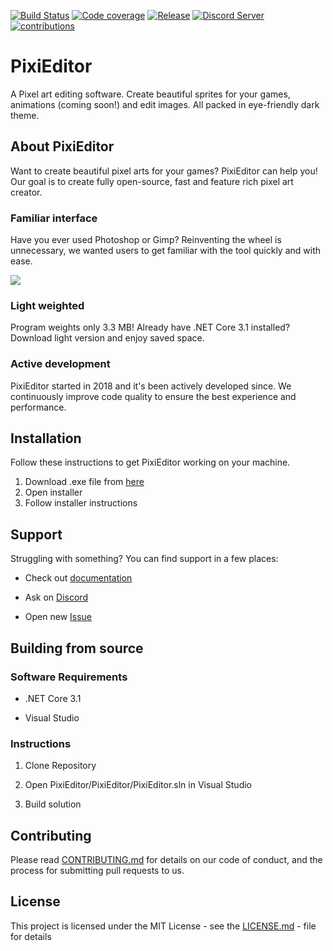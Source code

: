 [![Build Status](https://img.shields.io/azure-devops/build/flabbet/PixiEditor/6/master)](https://dev.azure.com/flabbet/PixiEditor/_build?definitionId=6) 
[![Code coverage](https://img.shields.io/azure-devops/coverage/flabbet/PixiEditor/6/master)](https://codecov.io/gh/PixiEditor/PixiEditor)
[![Release](https://img.shields.io/github/v/release/flabbet/PixiEditor)](https://github.com/flabbet/PixiEditor/releases) 
[![Discord Server](https://badgen.net/badge/discord/join%20chat/7289DA?icon=discord)](https://discord.gg/qSRMYmq) 
[![contributions](https://img.shields.io/badge/contributions-open-brightgreen)](https://github.com/flabbet/PixiEditor/pulls)


# PixiEditor

A Pixel art editing software. Create beautiful sprites for your games, animations (coming soon!) and edit images. All packed in eye-friendly dark theme.

## About PixiEditor

Want to create beautiful pixel arts for your games? PixiEditor can help you! Our goal is to create fully open-source, fast and feature rich pixel art creator. 

### Familiar interface

Have you ever used Photoshop or Gimp? Reinventing the wheel is unnecessary, we wanted users to get familiar with the tool quickly and with ease. 

![](https://github.com/flabbet/PixiEditor/blob/master/Screenshot.png)



### Light weighted

Program weights only 3.3 MB! Already have .NET Core 3.1 installed? Download light version and enjoy saved space.

### Active development

PixiEditor started in 2018 and it's been actively developed since. We continuously improve code quality to ensure the best experience and performance.



## Installation

Follow these instructions to get PixiEditor working on your machine.

1. Download .exe file from [here](https://github.com/flabbet/PixiEditor/releases)
2. Open installer
3. Follow installer instructions



## Support

Struggling with something? You can find support in a few places:

* Check out [documentation](https://github.com/flabbet/PixiEditor/wiki)

* Ask on [Discord](https://discord.gg/qSRMYmq)
* Open new [Issue](https://github.com/flabbet/PixiEditor/issues)



## Building from source

### Software Requirements

* .NET Core 3.1

* Visual Studio

### Instructions

1. Clone Repository

2. Open PixiEditor/PixiEditor/PixiEditor.sln in Visual Studio

3. Build solution

## Contributing 

Please read [CONTRIBUTING.md](https://github.com/flabbet/PixiEditor/blob/master/CONTRIBUTING.md) for details on our code of conduct, and the process for submitting pull requests to us.

## License

This project is licensed under the MIT License - see the [LICENSE.md](https://github.com/flabbet/PixiEditor/blob/master/LICENSE) - file for details
